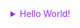 <details>
  <summary style="color: #8e2de2;">Hello World!</summary>

  <!--
  Jeanikt/Jeanikt is a ✨ special ✨ repository because its `README.md` (this file) appears on your GitHub profile.
  You can click the Preview link to take a look at your changes.
  -->

  <div align="center">
    <a href="https://github.com/Jeanikt">
      <img height="180em" src="https://github-readme-stats.vercel.app/api?username=Jeanikt&show_icons=true&theme=dark&include_all_commits=true&count_private=true" />
      <img height="180em" src="https://github-readme-stats.vercel.app/api/top-langs/?username=Jeanikt&layout=compact&langs_count=7&theme=dark" />
    </a>
  </div>

  <div align="center" style="display: inline_block; margin-top: 20px;">
    <img src="https://github.com/tandpfun/skill-icons/raw/main/icons/CSharp.svg" alt="C#" height="60" style="vertical-align: top; margin: 4px;">
    <img src="https://github.com/tandpfun/skill-icons/raw/main/icons/TailwindCSS.svg" alt="Tailwind CSS" height="60" style="vertical-align: top; margin: 4px;">
    <img src="https://github.com/tandpfun/skill-icons/raw/main/icons/Grafana.svg" alt="Grafana" height="60" style="vertical-align: top; margin: 4px;">
    <img src="https://github.com/tandpfun/skill-icons/raw/main/icons/VoIP.svg" alt="VoIP" height="60" style="vertical-align: top; margin: 4px;">
    <img src="https://github.com/tandpfun/skill-icons/raw/main/icons/React.svg" alt="React" height="60" style="vertical-align: top; margin: 4px;">
    <img src="https://github.com/tandpfun/skill-icons/raw/main/icons/NodeJS.svg" alt="Node.js" height="60" style="vertical-align: top; margin: 4px;">
    <img src="https://github.com/tandpfun/skill-icons/raw/main/icons/TypeScript.svg" alt="TypeScript" height="60" style="vertical-align: top; margin: 4px;">
    <img src="https://github.com/tandpfun/skill-icons/raw/main/icons/JavaScript.svg" alt="JavaScript" height="60" style="vertical-align: top; margin: 4px;">
    <img src="https://github.com/tandpfun/skill-icons/raw/main/icons/PHP.svg" alt="PHP" height="60" style="vertical-align: top; margin: 4px;">
    <img src="https://github.com/tandpfun/skill-icons/raw/main/icons/Laravel.svg" alt="Laravel" height="60" style="vertical-align: top; margin: 4px;">
    <img src="https://github.com/tandpfun/skill-icons/raw/main/icons/SQL.svg" alt="SQL" height="60" style="vertical-align: top; margin: 4px;">
    <img src="https://github.com/tandpfun/skill-icons/raw/main/icons/UIUX.svg" alt="UI/UX" height="60" style="vertical-align: top; margin: 4px;">
  </div>

  <div align="center" style="margin-top: 20px;">
    <a href="https://www.instagram.com/jewknd/?next=%2F" target="_blank">
      <img src="https://img.shields.io/badge/-Instagram-%23E4405F?style=for-the-badge&logo=instagram&logoColor=white" />
    </a>
    <a href="https://www.linkedin.com/in/referira/" target="_blank">
      <img src="https://img.shields.io/badge/-LinkedIn-%230077B5?style=for-the-badge&logo=linkedin&logoColor=white" />
    </a>
  </div>

  <div align="center" style="margin-top: 20px;">
    ![Snake animation](https://github.com/WaltRod/WaltRod/blob/output/github-contribution-grid-snake.svg)
  </div>
</details>
